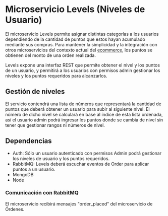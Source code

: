 # Microservicio Levels (Niveles de Usuario)
El microservicio Levels permite asignar distintas categorías a los usuarios dependiendo de la cantidad de puntos que estos hayan acumulado mediante sus compras. Para mantener la simplicidad y la integración con otros microservicios del contexto actual del [ecommerce](https://github.com/nmarsollier/ecommerce), los puntos se obtienen del monto de una orden realizada.

Levels expone una interfaz REST que permite obtener el nivel y los puntos de un usuario, y permitirá a los usuarios con permisos admin gestionar los niveles y los puntos requeridos para alcanzarlos.

## Gestión de niveles
El servicio contendrá una lista de números que representará la cantidad de puntos que deberá obtener un usuario para subir al siguiente nivel.
El número de dicho nivel se calculará en base al índice de esta lista ordenada, así el usuario admin podrá ingresar los puntos donde se cambia de nivel sin tener que gestionar rangos ni números de nivel.


## Dependencias
- Auth: Sólo un usuario autenticado con permisos Admin podrá gestionar los niveles de usuario y los puntos requeridos.
- RabbitMQ: Levels deberá escuchar eventos de Order para aplicar puntos a un usuario.
- MongoDB
- Node

### Comunicación con RabbitMQ
El microservicio recibirá mensajes "order_placed" del microservicio de Órdenes. 